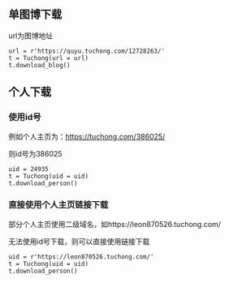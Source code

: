 ## 单图博下载

url为图博地址

	url = r'https://quyu.tuchong.com/12728263/'
	t = Tuchong(url = url)
	t.download_blog()

## 个人下载

### 使用id号

例如个人主页为：https://tuchong.com/386025/

则id号为386025

    uid = 24935
    t = Tuchong(uid = uid)
    t.download_person()

### 直接使用个人主页链接下载

部分个人主页使用二级域名，如https://leon870526.tuchong.com/

无法使用id号下载，则可以直接使用链接下载

    uid = r'https://leon870526.tuchong.com/'
    t = Tuchong(uid = uid)
    t.download_person()
